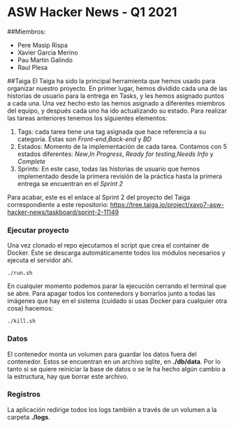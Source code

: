# ASW Hacker News - Q1 2021
##Miembros:
- Pere Masip Rispa
- Xavier Garcia Merino
- Pau Martin Galindo
- Raul Plesa

##Taiga
El Taiga ha sido la principal herramienta que hemos usado para organizar nuestro proyecto. En primer lugar, hemos dividido cada una de las historias de usuario para la entrega en Tasks, y les hemos asignado puntos a cada una. Una vez hecho esto las hemos asignado a diferentes miembros del equipo, y después cada uno ha ido actualizando su estado.
Para realizar las tareas anteriores tenemos los siguientes elementos:
  1. Tags: cada tarea tiene una tag asignada que hace referencia a su categoría. Éstas son *Front-end*,*Back-end* y *BD*
  2. Estados: Momento de la implementación de cada tarea. Contamos con 5 estados diferentes: *New*,*In Progress*, *Ready for testing*,*Needs Info* y *Complete*
  3. Sprints: En este caso, todas las historias de usuario que hemos implementado desde la primera revisión de la práctica hasta la primera entrega se encuentran en el *Sprint 2*

Para acabar, este es el enlace al Sprint 2 del proyecto del Taiga correspondiente a este repositorio: https://tree.taiga.io/project/xavo7-asw-hacker-news/taskboard/sprint-2-11149
### Ejecutar proyecto
Una vez clonado el repo ejecutamos el script que crea el container de Docker. Éste se descarga automáticamente todos los módulos necesarios y ejecuta el servidor ahí.
```
./run.sh
```
En cualquier momento podemos parar la ejecución cerrando el terminal que se abre. Para apagar todos los contenedors y borrarlos junto a todas las imágenes que hay en el sistema (cuidado si usas Docker para cualquier otra cosa) hacemos:
```
./kill.sh
```
### Datos
El contenedor monta un volumen para guardar los datos fuera del contenedor. Estos se encuentran en un archivo sqlite, en **./db/data**. Por lo tanto si se quiere reiniciar la base de datos o se le ha hecho algún cambio a la estructura, hay que borrar este archivo.

### Registros
La aplicación redirige todos los logs también a través de un volumen a la carpeta **./logs**.
